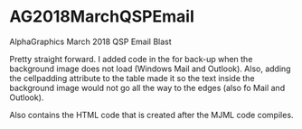 # AG2018MarchQSPEmail
AlphaGraphics March 2018 QSP Email Blast

Pretty straight forward. I added code in the <mj-raw> for back-up when the background image does not load (Windows Mail and Outlook). Also, adding the cellpadding attribute to the table made it so the text inside the background image would not go all the way to the edges (also fo Mail and Outlook).

Also contains the HTML code that is created after the MJML code compiles.
